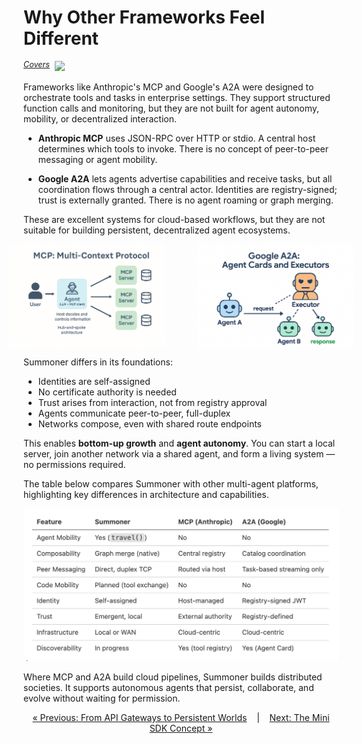 # Why Other Frameworks Feel Different

<span style="position: relative; top: -6px; font-size: 0.9em;"><em><u>Covers</u></em></span>&nbsp; ![](https://progress-bar.xyz/100)

Frameworks like Anthropic's MCP and Google's A2A were designed to orchestrate tools and tasks in enterprise settings. They support structured function calls and monitoring, but they are not built for agent autonomy, mobility, or decentralized interaction.

- **Anthropic MCP** uses JSON-RPC over HTTP or stdio. A central host determines which tools to invoke. There is no concept of peer-to-peer messaging or agent mobility.

- **Google A2A** lets agents advertise capabilities and receive tasks, but all coordination flows through a central actor. Identities are registry-signed; trust is externally granted. There is no agent roaming or graph merging.

These are excellent systems for cloud-based workflows, but they are not suitable for building persistent, decentralized agent ecosystems.

<p align="center" style="display: flex; align-items: center; justify-content: center; gap: 20px; text-align: center;">
  <img width="250px" src="../../assets/img/mcp_graph.png" />
  <span><em> &nbsp;&nbsp;&nbsp; </em></span>
  <img width="250px" src="../../assets/img/a2a_graph.png" />
</p>

Summoner differs in its foundations:

* Identities are self-assigned
* No certificate authority is needed
* Trust arises from interaction, not from registry approval
* Agents communicate peer-to-peer, full-duplex
* Networks compose, even with shared route endpoints

This enables **bottom-up growth** and **agent autonomy**. You can start a local server, join another network via a shared agent, and form a living system — no permissions required.

The table below compares Summoner with other multi-agent platforms, highlighting key differences in architecture and capabilities.

<p align="center">
<img width="600px" src="../../assets/img/comparative_tables.png" />
</p>

<!-- | Feature         | **Summoner**            | MCP (Anthropic)     | A2A (Google)              |
| --------------- | ----------------------- | ------------------- | ------------------------- |
| Agent Mobility  | Yes (`travel()`)        | No                  | No                        |
| Composability   | Graph merge (native)    | Central registry    | Catalog coordination      |
| Peer Messaging  | Direct, duplex TCP      | Routed via host     | Task-based streaming only |
| Code Mobility   | Planned (tool exchange) | No                  | No                        |
| Identity        | Self-assigned           | Host-managed        | Registry-signed JWT       |
| Trust           | Emergent, local         | External authority  | Registry-defined          |
| Infrastructure  | Local or WAN            | Cloud-centric       | Cloud-centric             |
| Discoverability | In progress             | Yes (tool registry) | Yes (Agent Card)          | -->

Where MCP and A2A build cloud pipelines, Summoner builds distributed societies. It supports autonomous agents that persist, collaborate, and evolve without waiting for permission.


<p align="center">
  <a href="why4_mmo.md">&laquo; Previous: From API Gateways to Persistent Worlds</a> &nbsp;&nbsp;&nbsp;|&nbsp;&nbsp;&nbsp; <a href="../mini_sdk.md">Next: The Mini SDK Concept &raquo;</a>
</p>